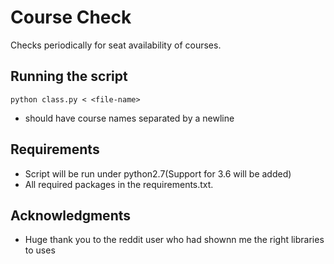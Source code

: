 # Course Check
Checks periodically for seat availability of courses.

## Running the script

```
python class.py < <file-name>
```
* <file-name> should have course names separated by a newline

## Requirements

* Script will be run under python2.7(Support for 3.6 will be added)
* All required packages in the requirements.txt.

## Acknowledgments

* Huge thank you to the reddit user who had shownn me the right libraries to uses